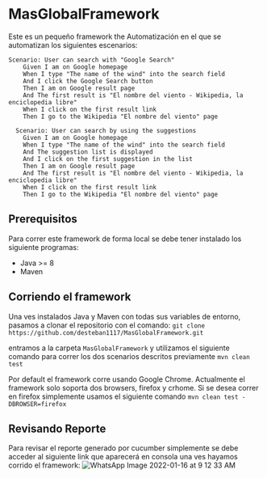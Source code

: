 # MasGlobalFramework

Este es un pequeño framework the Automatización en el que se automatizan los siguientes escenarios:
```
Scenario: User can search with "Google Search"
    Given I am on Google homepage
    When I type "The name of the wind" into the search field
    And I click the Google Search button
    Then I am on Google result page
    And The first result is "El nombre del viento - Wikipedia, la enciclopedia libre"
    When I click on the first result link
    Then I go to the Wikipedia "El nombre del viento" page

  Scenario: User can search by using the suggestions
    Given I am on Google homepage
    When I type "The name of the wind" into the search field
    And The suggestion list is displayed
    And I click on the first suggestion in the list
    Then I am on Google result page
    And The first result is "El nombre del viento - Wikipedia, la enciclopedia libre"
    When I click on the first result link
    Then I go to the Wikipedia "El nombre del viento" page
```
## Prerequisitos
Para correr este framework de forma local se debe tener instalado los siguiente programas:
- Java >= 8
- Maven

## Corriendo el framework
Una ves instalados Java y Maven con todas sus variables de entorno, pasamos a clonar el repositorio con el comando:
`git clone https://github.com/desteban1117/MasGlobalFramework.git`

entramos a la carpeta `MasGlobalFramework` y utilizamos el siguiente comando para correr los dos scenarios descritos previamente
`mvn clean test`

Por default el framework corre usando Google Chrome. Actualmente el framework solo soporta dos browsers, firefox y crhome.
Si se desea correr en firefox simplemente usamos el siguiente comando
`mvn clean test -DBROWSER=firefox`


## Revisando Reporte
Para revisar el reporte generado por cucumber simplemente se debe acceder al siguiente link que aparecerá en consola una ves hayamos corrido el framework:
![WhatsApp Image 2022-01-16 at 9 12 33 AM](https://user-images.githubusercontent.com/25933257/149663695-505783c1-2f46-40a6-b84f-ab6c7f37424a.jpeg)

